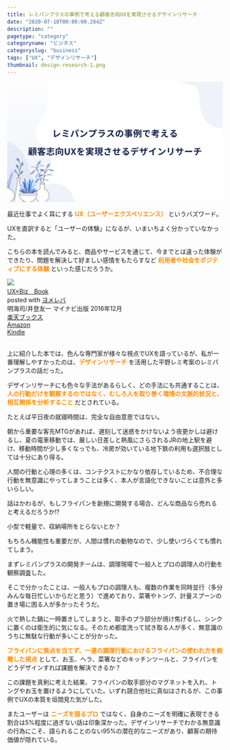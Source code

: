 ```yaml
---
title: レミパンプラスの事例で考える顧客志向UXを実現させるデザインリサーチ
date: "2020-07-10T00:00:00.284Z"
description: ""
pagetype: "category"
categoryname: "ビジネス"
categoryslug: "business"
tags: ["UX", "デザインリサーチ"]
thumbnail: design-research-1.png
---
```


![](./design-research-1.png)

最近仕事でよく耳にする **<span style="color: #ff8c00;;">UX（ユーザーエクスペリエンス）</span>** というバズワード。

UXを直訳すると「ユーザーの体験」になるが、いまいちよく分かっていなかった。

こちらの本を読んでみると、商品やサービスを通じて、今までとは違った体験ができたり、問題を解決して好ましい感情をもたらすなど **<span style="color: #ff8c00;;">利用者や社会をポジティブにする体験</span>** といった感じだろうか。

<div class="cstmreba"><div class="booklink-box"><div class="booklink-image"><a href="https://hb.afl.rakuten.co.jp/hgc/146fe51c.1fd043a3.146fe51d.605dc196/yomereba_main_202007092105376388?pc=http%3A%2F%2Fbooks.rakuten.co.jp%2Frb%2F14584960%2F%3Fscid%3Daf_ich_link_urltxt%26m%3Dhttp%3A%2F%2Fm.rakuten.co.jp%2Fev%2Fbook%2F" target="_blank" ><img src="https://thumbnail.image.rakuten.co.jp/@0_mall/book/cabinet/9067/9784839959067.jpg?_ex=150x150" style="border: none;" /></a></div><div class="booklink-info"><div class="booklink-name"><a href="https://hb.afl.rakuten.co.jp/hgc/146fe51c.1fd043a3.146fe51d.605dc196/yomereba_main_202007092105376388?pc=http%3A%2F%2Fbooks.rakuten.co.jp%2Frb%2F14584960%2F%3Fscid%3Daf_ich_link_urltxt%26m%3Dhttp%3A%2F%2Fm.rakuten.co.jp%2Fev%2Fbook%2F" target="_blank" >UX×Biz　Book</a><div class="booklink-powered-date">posted with <a href="https://yomereba.com" rel="nofollow" target="_blank">ヨメレバ</a></div></div><div class="booklink-detail">明海司/井登友一 マイナビ出版 2016年12月    </div><div class="booklink-link2"><div class="shoplinkrakuten"><a href="https://hb.afl.rakuten.co.jp/hgc/146fe51c.1fd043a3.146fe51d.605dc196/yomereba_main_202007092105376388?pc=http%3A%2F%2Fbooks.rakuten.co.jp%2Frb%2F14584960%2F%3Fscid%3Daf_ich_link_urltxt%26m%3Dhttp%3A%2F%2Fm.rakuten.co.jp%2Fev%2Fbook%2F" target="_blank" >楽天ブックス</a></div><div class="shoplinkamazon"><a href="https://www.amazon.co.jp/exec/obidos/asin/4839959064/kanon123-22/" target="_blank" >Amazon</a></div><div class="shoplinkkindle"><a href="https://www.amazon.co.jp/gp/search?keywords=UX%C3%97Biz%E3%80%80Book&__mk_ja_JP=%83J%83%5E%83J%83i&url=node%3D2275256051&tag=kanon123-22" target="_blank" >Kindle</a></div>                              	  	  	  	  	</div></div><div class="booklink-footer"></div></div></div>
<br/>

上に紹介した本では、色んな専門家が様々な視点でUXを語っているが、私が一番理解しやすかったのは、<span style="color: #ff8c00; font-weight: bold;">デザインリサーチ</span> を活用した平野レミ考案のレミパンプラスの話だった。

デザインリサーチにも色々な手法があるらしく、どの手法にも共通することは、<span style="color: #ff8c00; font-weight: bold;">人の行動だけを観察するのではなく、むしろ人を取り巻く環境の文脈的状況と、相互関係を分析すること</span> だとされている。

たとえば平日夜の就寝時間は、完全な自由意思ではない。

朝から重要な客先MTGがあれば、遅刻して迷惑をかけないよう夜更かしは避けるし、夏の電車移動では、厳しい日差しと熱風にさらされるJRの地上駅を避け、移動時間が少し多くなっでも、冷房が効いている地下鉄の利用も選択肢としては十分にあり得る。

人間の行動と心理の多くは、コンテクストにかなり依存しているため、不合理な行動を無意識にやってしまうことは多く、本人が言語化できないことは意外と多いらしい。

話はかわるが、もしフライパンを新規に開発する場合、どんな商品なら売れると考えるだろうか!?

小型で軽量で、収納場所をとらないとか？

もちろん機能性も重要だが、人間は慣れの動物なので、少し使いづらくても慣れてしまう。

まずレミパンプラスの開発チームは、調理現場で一般人とプロの調理人の行動を観察調査した。

そこで分かったことは、一般人もプロの調理人も、複数の作業を同時並行（多分みんな毎日忙しいからだと思う）で進めており、菜箸やトング、計量スプーンの置き場に困る人が多かったそうだ。

火で熱した鍋に一時置きしてしまうと、取手のプラ部分が焼け焦げるし、シンクに置くのは衛生的に気になる。そのため都度洗って拭き取る人が多く、無意識のうちに無駄な行動が多いことが分かった。

<span style="color: #ff8c00; font-weight: bold;">フライパンに焦点を当てず、一連の調理行動におけるフライパンの使われ方を俯瞰した視点</span> として、お玉、ヘラ、菜箸などのキッチンツールと、フライパンをどうデザインすれば課題を解決できるか？

この課題を真剣に考えた結果、フライパンの取手部分のマグネットを入れ、トングやお玉を置けるようにしていた。いずれ競合他社に真似はされるが、この事例でUXの本質を垣間見た気がした。

またユーザーは <span style="color: #ff8c00; font-weight: bold;">ニーズを語るプロ</span> ではなく、自身のニーズを明確に表現できる割合は5%程度に過ぎない話は印象深かった。デザインリサーチでわかる無意識の行為にこそ、語られることのない95%の潜在的なニーズがあり、顧客の期待価値が隠れている。